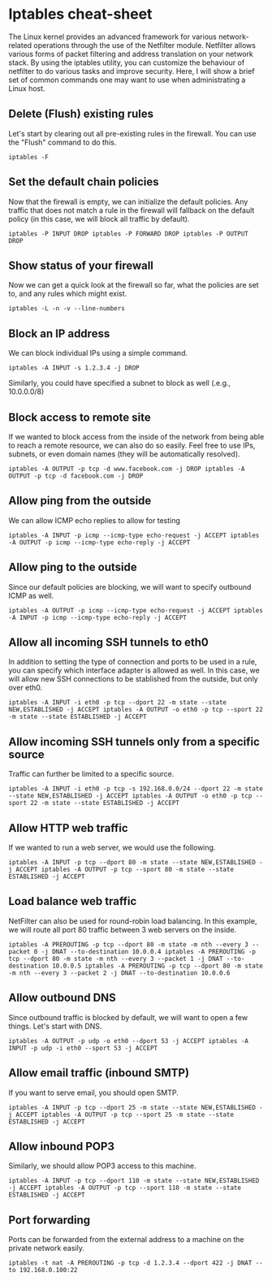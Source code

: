 # Iptables cheat-sheet


The Linux kernel provides an advanced framework for various network-related operations through the use of the Netfilter module. Netfilter allows various forms of packet filtering and address translation on your network stack. By using the iptables utility, you can customize the behaviour of netfilter to do various tasks and improve security. Here, I will show a brief set of common commands one may want to use when administrating a Linux host.

## Delete (Flush) existing rules
Let's start by clearing out all pre-existing rules in the firewall. You can use the "Flush" command to do this.

`iptables -F`

## Set the default chain policies
Now that the firewall is empty, we can initialize the default policies. Any traffic that does not match a rule in the firewall will fallback on the default policy (in this case, we will block all traffic by default).

`iptables -P INPUT DROP
iptables -P FORWARD DROP
iptables -P OUTPUT DROP`

## Show status of your firewall
Now we can get a quick look at the firewall so far, what the policies are set to, and any rules which might exist.

`iptables -L -n -v --line-numbers`

## Block an IP address
We can block individual IPs using a simple command.

`iptables -A INPUT -s 1.2.3.4 -j DROP`

Similarly, you could have specified a subnet to block as well (.e.g., 10.0.0.0/8)

## Block access to remote site
If we wanted to block access from the inside of the network from being able to reach a remote resource, we can also do so easily. Feel free to use IPs, subnets, or even domain names (they will be automatically resolved).

`iptables -A OUTPUT -p tcp -d www.facebook.com -j DROP
iptables -A OUTPUT -p tcp -d facebook.com -j DROP`

## Allow ping from the outside
We can allow ICMP echo replies to allow for testing

`iptables -A INPUT -p icmp --icmp-type echo-request -j ACCEPT
iptables -A OUTPUT -p icmp --icmp-type echo-reply -j ACCEPT`

## Allow ping to the outside
Since our default policies are blocking, we will want to specify outbound ICMP as well.

`iptables -A OUTPUT -p icmp --icmp-type echo-request -j ACCEPT
iptables -A INPUT -p icmp --icmp-type echo-reply -j ACCEPT`

## Allow all incoming SSH tunnels to eth0
In addition to setting the type of connection and ports to be used in a rule, you can specify which interface adapter is allowed as well. In this case, we will allow new SSH connections to be stablished from the outside, but only over eth0.

`iptables -A INPUT -i eth0 -p tcp --dport 22 -m state --state NEW,ESTABLISHED -j ACCEPT
iptables -A OUTPUT -o eth0 -p tcp --sport 22 -m state --state ESTABLISHED -j ACCEPT`

## Allow incoming SSH tunnels only from a specific source
Traffic can further be limited to a specific source.

`iptables -A INPUT -i eth0 -p tcp -s 192.168.0.0/24 --dport 22 -m state --state NEW,ESTABLISHED -j ACCEPT
iptables -A OUTPUT -o eth0 -p tcp --sport 22 -m state --state ESTABLISHED -j ACCEPT`

## Allow HTTP web traffic
If we wanted to run a web server, we would use the following.

`iptables -A INPUT -p tcp --dport 80 -m state --state NEW,ESTABLISHED -j ACCEPT
iptables -A OUTPUT -p tcp --sport 80 -m state --state ESTABLISHED -j ACCEPT`

## Load balance web traffic
NetFilter can also be used for round-robin load balancing. In this example, we will route all port 80 traffic between 3 web servers on the inside.

`iptables -A PREROUTING -p tcp --dport 80 -m state -m nth --every 3 --packet 0 -j DNAT --to-destination 10.0.0.4
iptables -A PREROUTING -p tcp --dport 80 -m state -m nth --every 3 --packet 1 -j DNAT --to-destination 10.0.0.5
iptables -A PREROUTING -p tcp --dport 80 -m state -m nth --every 3 --packet 2 -j DNAT --to-destination 10.0.0.6`

## Allow outbound DNS
Since outbound traffic is blocked by default, we will want to open a few things. Let's start with DNS.

`iptables -A OUTPUT -p udp -o eth0 --dport 53 -j ACCEPT
iptables -A INPUT -p udp -i eth0 --sport 53 -j ACCEPT`

## Allow email traffic (inbound SMTP)
If you want to serve email, you should open SMTP.

`iptables -A INPUT -p tcp --dport 25 -m state --state NEW,ESTABLISHED -j ACCEPT
iptables -A OUTPUT -p tcp --sport 25 -m state --state ESTABLISHED -j ACCEPT`

## Allow inbound POP3
Similarly, we should allow POP3 access to this machine.

`iptables -A INPUT -p tcp --dport 110 -m state --state NEW,ESTABLISHED -j ACCEPT
iptables -A OUTPUT -p tcp --sport 110 -m state --state ESTABLISHED -j ACCEPT`

## Port forwarding
Ports can be forwarded from the external address to a machine on the private network easily.

`iptables -t nat -A PREROUTING -p tcp -d 1.2.3.4 --dport 422 -j DNAT --to 192.168.0.100:22`

